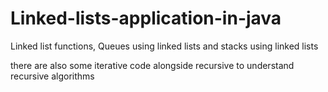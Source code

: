 # Linked-lists-application-in-java
Linked list functions, Queues using linked lists and stacks using linked lists

there are also some iterative code alongside recursive to understand recursive algorithms
